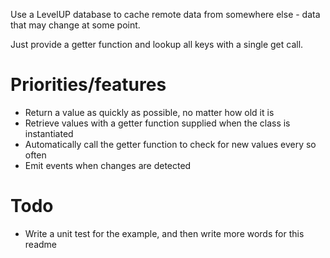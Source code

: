 Use a LevelUP database to cache remote data from somewhere else - data that may change at some point.

Just provide a getter function and lookup all keys with a single get call.

# Priorities/features

- Return a value as quickly as possible, no matter how old it is
- Retrieve values with a getter function supplied when the class is instantiated
- Automatically call the getter function to check for new values every so often
- Emit events when changes are detected

# Todo
- Write a unit test for the example, and then write more words for this readme
